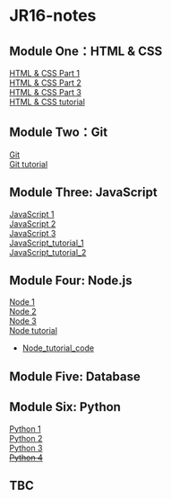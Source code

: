 # JR16-notes

## Module One：HTML & CSS
[HTML & CSS Part 1](./HTML&CSS/HTML&CSS_1.md)<br>
[HTML & CSS Part 2](./HTML&CSS/HTML&CSS_2.md)<br>
[HTML & CSS Part 3](./HTML&CSS/HTML&CSS_3.md)<br>
[HTML & CSS tutorial](./HTML&CSS/HTML&CSS_tutorial.md)<br>

## Module Two：Git
[Git](./Git/Git.md)<br>
[Git tutorial](./Git/Git_tutorial.md)<br>

## Module Three: JavaScript
[JavaScript 1](./JavaScript/JavaScript_1.md)<br>
[JavaScript 2](./JavaScript/JavaScript_2.md)<br>
[JavaScript 3](./JavaScript/JavaScript_3.md)<br>
[JavaScript_tutorial_1](./JavaScript/JavaScript_tutorial_1.md)<br>
[JavaScript_tutorial_2](./JavaScript/JavaScript_tutorial_2.md)<br>

## Module Four: Node.js
[Node 1](./Nodejs/Node_1.md)<br>
[Node 2](./Nodejs/Node_2.md)<br>
[Node 3](./Nodejs/Node_3.md)<br>
[Node tutorial](./Nodejs/Node_tutorial.md)<br>
- [Node_tutorial_code](https://github.com/ESJiang/JR16-notes/tree/main/Node_tutorial_code)

## Module Five: Database

## Module Six: Python
[Python 1](./Python/Python_1.md)<br>
[Python 2](./Python/Python_2.md)<br>
[Python 3](./Python/Python_3.md)<br>
~~[Python 4](./Python/Python_4.md)<br>~~

## TBC